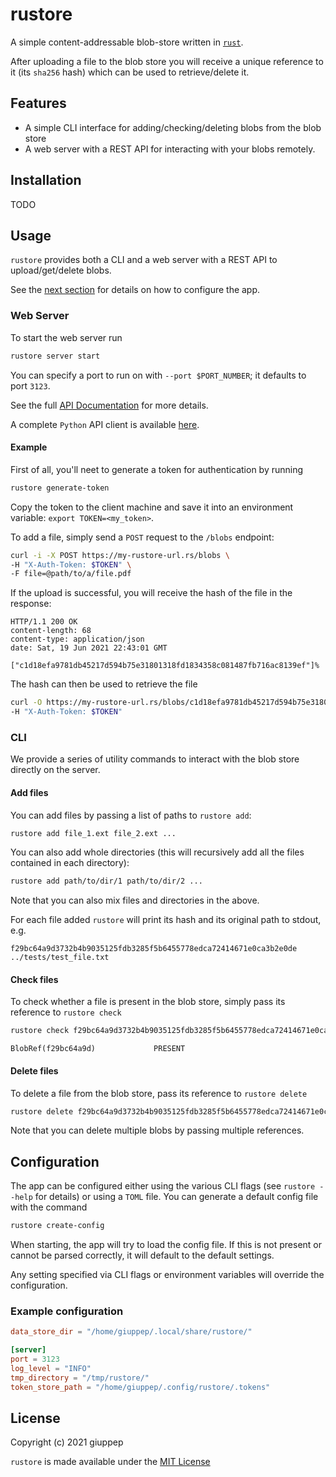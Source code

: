 # rustore
A simple content-addressable blob-store written in [`rust`](https://www.rust-lang.org/).

After uploading a file to the blob store you will receive a unique reference to it (its
`sha256` hash) which can be used to retrieve/delete it.
## Features

- A simple CLI interface for adding/checking/deleting blobs from the blob store
- A web server with a REST API for interacting with your blobs remotely.

## Installation

TODO
## Usage

`rustore` provides both a CLI and a web server with a REST API to upload/get/delete blobs.

See the [next section](#configuration) for details on how to configure the app.
### Web Server

To start the web server run
```bash
rustore server start
```
You can specify a port to run on with `--port $PORT_NUMBER`; it defaults to port `3123`.

See the full [API Documentation](api.md) for more details.

A complete `Python` API client is available [here](https://github.com/giuppep/rustore-client).

#### Example

First of all, you'll neet to generate a token for authentication by running
```bash
rustore generate-token
```
Copy the token to the client machine and save it into an environment variable: `export TOKEN=<my_token>`.

To add a file, simply send a `POST` request to the `/blobs` endpoint:

```bash
curl -i -X POST https://my-rustore-url.rs/blobs \
-H "X-Auth-Token: $TOKEN" \
-F file=@path/to/a/file.pdf
```

If the upload is successful, you will receive the hash of the file in the response:

```http
HTTP/1.1 200 OK
content-length: 68
content-type: application/json
date: Sat, 19 Jun 2021 22:43:01 GMT

["c1d18efa9781db45217d594b75e31801318fd1834358c081487fb716ac8139ef"]%
```

The hash can then be used to retrieve the file
```bash
curl -O https://my-rustore-url.rs/blobs/c1d18efa9781db45217d594b75e31801318fd1834358c081487fb716ac8139ef \
-H "X-Auth-Token: $TOKEN"
```

### CLI

We provide a series of utility commands to interact with the blob store directly on the server.
#### Add files
You can add files by passing a list of paths to `rustore add`:
```bash
rustore add file_1.ext file_2.ext ...
```

You can also add whole directories (this will recursively add all the files contained in
each directory):
```bash
rustore add path/to/dir/1 path/to/dir/2 ...
```

Note that you can also mix files and directories in the above.

For each file added `rustore` will print its hash and its original path to stdout, e.g.
```text
f29bc64a9d3732b4b9035125fdb3285f5b6455778edca72414671e0ca3b2e0de        ../tests/test_file.txt
```
#### Check files
To check whether a file is present in the blob store, simply pass its reference to `rustore check`
```bash
rustore check f29bc64a9d3732b4b9035125fdb3285f5b6455778edca72414671e0ca3b2e0de
```

```text
BlobRef(f29bc64a9d)             PRESENT
```
#### Delete files
To delete a file from the blob store, pass its reference to `rustore delete`
```bash
rustore delete f29bc64a9d3732b4b9035125fdb3285f5b6455778edca72414671e0ca3b2e0de
```
Note that you can delete multiple blobs by passing multiple references.

## Configuration

The app can be configured either using the various CLI flags (see `rustore --help` for details) or using a `TOML` file. You can generate a default config file with the command
```bash
rustore create-config
```

When starting, the app will try to load the config file. If this is not present or cannot be parsed correctly, it will default to the default settings.

Any setting specified via CLI flags or environment variables will override the configuration.

### Example configuration

```toml
data_store_dir = "/home/giuppep/.local/share/rustore/"

[server]
port = 3123
log_level = "INFO"
tmp_directory = "/tmp/rustore/"
token_store_path = "/home/giuppep/.config/rustore/.tokens"
```

## License

Copyright (c) 2021 giuppep

`rustore` is made available under the [MIT License](LICENSE)
